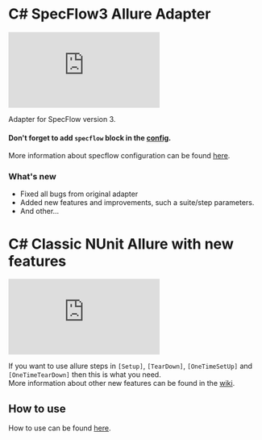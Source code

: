 # C# SpecFlow3 Allure Adapter
[![nuget](http://flauschig.ch/nubadge.php?id=Noksa.NUnit.SpecFlow3)](https://www.nuget.org/packages/Noksa.NUnit.SpecFlow3/)

Adapter for SpecFlow version 3.<br>
#### Don't forget to add `specflow` block in the [config](https://github.com/Noksa/Allure.NUnit/wiki/AllureConfig-description).
More information about specflow configuration can be found [here](https://github.com/Noksa/Allure.NUnit/wiki/SpecFlow-configuration).

### What's new
* Fixed all bugs from original adapter
* Added new features and improvements, such a suite/step parameters.
* And other...

# C# Classic NUnit Allure with new features
[![nuget](http://flauschig.ch/nubadge.php?id=Noksa.NUnit.Allure)](https://www.nuget.org/packages/Noksa.NUnit.Allure/)

If you want to use allure steps in `[Setup]`, `[TearDown]`, `[OneTimeSetUp]` and `[OneTimeTearDown]` then this is what you need.<br/>
More information about other new features can be found in the [wiki](https://github.com/Noksa/Allure.NUnit/wiki).

## How to use

How to use can be found [here](https://github.com/Noksa/Allure.NUnit/wiki/How-to-use).

